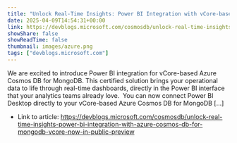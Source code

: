 ```yaml
---
title: "Unlock Real-Time Insights: Power BI Integration with vCore-based Azure Cosmos DB for MongoDB Now in Public Preview!"
date: 2025-04-09T14:54:31+00:00
link: https://devblogs.microsoft.com/cosmosdb/unlock-real-time-insights-power-bi-integration-with-azure-cosmos-db-for-mongodb-vcore-now-in-public-preview
showShare: false
showReadTime: false
thumbnail: images/azure.png
tags: ["devblogs.microsoft.com"]
---
```

We are excited to introduce Power BI integration for vCore-based Azure Cosmos DB for MongoDB. This certified solution brings your operational data to life through real-time dashboards, directly in the Power BI interface that your analytics teams already love.  You can now connect Power BI Desktop directly to your vCore-based Azure Cosmos DB for MongoDB […]

- Link to article: https://devblogs.microsoft.com/cosmosdb/unlock-real-time-insights-power-bi-integration-with-azure-cosmos-db-for-mongodb-vcore-now-in-public-preview